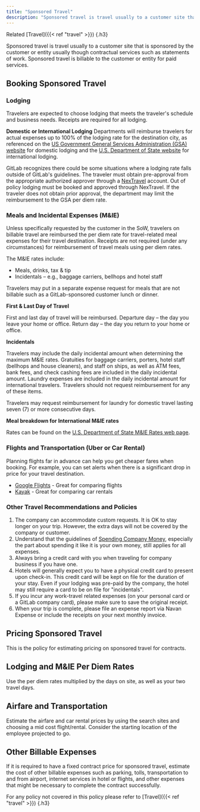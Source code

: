 ```yaml
---
title: "Sponsored Travel"
description: "Sponsored travel is travel usually to a customer site that is sponsored by the customer or entity usually though contractual services such as statements of work."
---
```


Related [Travel]({{< ref "travel" >}})
{.h3}

Sponsored travel is travel usually to a customer site that is sponsored by the customer or entity usually though contractual services such as statements of work.  Sponsored travel is billable to the customer or entity for paid services.

## Booking Sponsored Travel

### Lodging

Travelers are expected to choose lodging that meets the traveler's schedule and business needs. Receipts are required for all lodging.

**Domestic or International Lodging**
Departments will reimburse travelers for actual expenses up to 100% of the lodging rate for the destination city, as referenced on the [US Government General Services Administration (GSA) website](https://www.gsa.gov/travel/plan-book/per-diem-rates?gsaredirect=portalcategory) for domestic lodging and the [U.S. Department of State website](http://aoprals.state.gov/web920/per_diem.asp) for international lodging.

GitLab recognizes there could be some situations where a lodging rate falls outside of GitLab's guidelines. The traveler must obtain pre-approval from the appropriate authorized approver through a [NexTravel](https://www.travelperk.com/) account.  Out of policy lodging must be booked and approved through NexTravel. If the traveler does not obtain prior approval, the department may limit the reimbursement to the GSA per diem rate.

### Meals and Incidental Expenses (M&IE)

Unless specifically requested by the customer in the SoW, travelers on billable travel are reimbursed the per diem rate for travel-related meal expenses for their travel destination. Receipts are not required (under any circumstances) for reimbursement of travel meals using per diem rates.

The M&IE rates include:

- Meals, drinks, tax & tip
- Incidentals – e.g., baggage carriers, bellhops and hotel staff

Travelers may put in a separate expense request for meals that are not billable such as a GitLab-sponsored customer lunch or dinner.

**First & Last Day of Travel**

First and last day of travel will be reimbursed.
Departure day – the day you leave your home or office.
Return day – the day you return to your home or office.

**Incidentals**

Travelers may include the daily incidental amount when determining the maximum M&IE rates. Gratuities for baggage carriers, porters, hotel staff (bellhops and house cleaners), and staff on ships, as well as ATM fees, bank fees, and check cashing fees are included in the daily incidental amount. Laundry expenses are included in the daily incidental amount for international travelers. Travelers should not request reimbursement for any of these items.

Travelers may request reimbursement for laundry for domestic travel lasting seven (7) or more consecutive days.

**Meal breakdown for International M&IE rates**

Rates can be found on the [U.S. Department of State M&IE Rates web page](http://aoprals.state.gov/content.asp?content_id=114&menu_id&menu_id=81&menu_id=81).

### Flights and Transportation (Uber or Car Rental)

Planning flights far in advance can help you get cheaper fares when booking. For example, you can set alerts when there is a significant drop in price for your travel destination.

- [Google Flights](https://www.google.com/travel/flights/) - Great for comparing flights
- [Kayak](https://www.kayak.com/) - Great for comparing car rentals

### Other Travel Recommendations and Policies

1. The company can accommodate custom requests. It is OK to stay longer on your trip. However, the extra days will not be covered by the company or customer.
1. Understand that the guidelines of [Spending Company Money](https://about.gitlab.com/handbook/spending-company-money), especially the part about spending it like it is your own money, still applies for all expenses.
1. Always bring a credit card with you when traveling for company business if you have one.
1. Hotels will generally expect you to have a physical credit card to present upon check-in. This credit card will be kept on file for the duration of your stay. Even if your lodging was pre-paid by the company, the hotel may still require a card to be on file for "incidentals".
1. If you incur any work-travel related expenses (on your personal card or a GitLab company card), please make sure to save the original receipt.
1. When your trip is complete, please file an expense report via Navan Expense or include the receipts on your next monthly invoice.

## Pricing Sponsored Travel

This is the policy for estimating pricing on sponsored travel for contracts.

## Lodging and M&IE Per Diem Rates

Use the per diem rates multiplied by the days on site, as well as your two travel days.

## Airfare and Transportation

Estimate the airfare and car rental prices by using the search sites and choosing a mid cost flight/rental.  Consider the starting location of the employee projected to go.

## Other Billable Expenses

If it is required to have a fixed contract price for sponsored travel, estimate the cost of other billable expenses such as parking, tolls, transportation to and from airport, internet services in hotel or flights, and other expenses that might be necessary to complete the contract successfully.

For any policy not covered in this policy please refer to [Travel]({{< ref "travel" >}})
{.h3}
